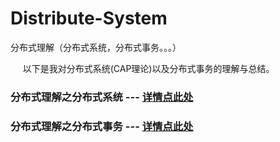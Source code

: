 # Distribute-System
分布式理解（分布式系统，分布式事务。。。）

   &nbsp;&nbsp;&nbsp;&nbsp;&nbsp;以下是我对分布式系统(CAP理论)以及分布式事务的理解与总结。
   
### 分布式理解之分布式系统 --- [详情点此处](https://github.com/FRookie/Distribute-System/blob/master/%E5%88%86%E5%B8%83%E5%BC%8F%E7%B3%BB%E7%BB%9F.md)

### 分布式理解之分布式事务 --- [详情点此处]()
